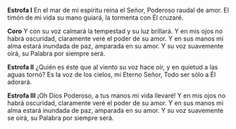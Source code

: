 **Estrofa I**
En el mar de mi espíritu reina el Señor, 
Poderoso raudal de amor.
El timón de mi vida su mano guiará,
la tormenta con Él cruzaré.

**Coro**
Y con su voz calmará la tempestad y su luz brillará.
Y en mis ojos no habrá oscuridad, claramente veré
el poder de su amor.
Y en sus manos mi alma estará inundada de paz,
amparada en su amor.
Y su voz suavemente oirá, su Palabra por siempre
será.

**Estrofa II**
¿Quién es éste que al viento su voz hace oír,
y en quietud a las aguas tornó?
Es la voz de los cielos, mi Eterno Señor,
Todo ser sólo a Él adorará.

**Estrofa III**
¡Oh Dios Poderoso, a tus manos mi vida llevaré!
Y en mis ojos no habrá oscuridad, claramente veré
el poder de su amor.
Y en sus manos mi alma estará inundada de paz,
amparada en su amor.
Y su voz suavemente se oirá, su Palabra por siempre
será.
